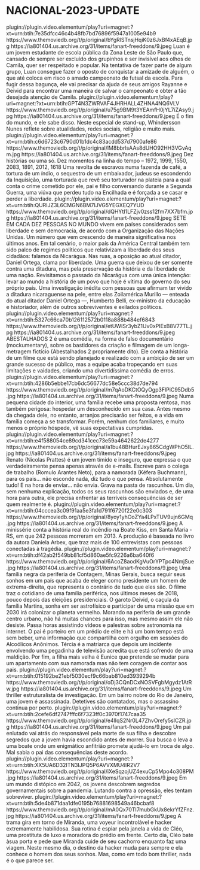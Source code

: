 # NACIONAL-2023-UPDATE



<item>
<title>[COLOR silver][B] ESCOLA DE QUEBRADA [/COLOR][/B][COLOR yellow]  FULL HD  [B][/COLOR][/B]</title>
<link>plugin://plugin.video.elementum/play?uri=magnet:?xt=urn:btih:7e35dfcc46c4b48fb7bd76896f5947a1005e94b9</link>
<thumbnail>https://www.themoviedb.org/t/p/original/bYgRlSTnsjHqiK0z6JxBf4xAEqB.jpg</thumbnail>
<fanart>https://ia801404.us.archive.org/31/items/fanart-freeddons/9.jpeg</fanart>
<info> Luan é um jovem estudante de escola pública da Zona Leste de São Paulo que, cansado de sempre ser excluído dos grupinhos e ser invisível aos olhos de Camila, quer ser respeitado e popular. Na tentativa de fazer parte de algum grupo, Luan consegue fazer o oposto de conquistar a amizade de alguém, o que até coloca em risco o amado campeonato de futsal da escola. Para fugir dessa bagunça, ele vai precisar da ajuda de seus amigos Rayanne e Deivid para encontrar uma maneira de salvar o campeonato e obter a tão desejada atenção de Camila.</info>
</item>

<item>
<title>[COLOR silver][B] WHINDERSON NUNES - ISSO NÃO É UM CULTO [/COLOR][/B][COLOR yellow]  FULL HD  [B][/COLOR][/B]</title>
<link>plugin://plugin.video.elementum/play?uri=magnet:?xt=urn:btih:GPT4N3ZWRVAF4JHRHALL4ZHNA4NQ6VLV</link>
<thumbnail>https://www.themoviedb.org/t/p/original/u75g9BM9t3YEAmfH0jYL7iZAsy9.jpg</thumbnail>
<fanart>https://ia801404.us.archive.org/31/items/fanart-freeddons/9.jpeg</fanart>
<info> É o fim do mundo, e ele sabe disso. Neste especial de stand-up, Whindersson Nunes reflete sobre atualidades, redes sociais, religião e muito mais.</info>
</item>

<item>
<title>[COLOR silver][B] CORDIALMENTE TEUS [/COLOR][/B][COLOR yellow]  FULL HD  [B][/COLOR][/B]</title>
<link>plugin://plugin.video.elementum/play?uri=magnet:?xt=urn:btih:c6d6723c6790d01b1dc4c83acdd537d7900afe86</link>
<thumbnail>https://www.themoviedb.org/t/p/original/lM8bbrlsAAs8dUHO92HH3VGvAqm.jpg</thumbnail>
<fanart>https://ia801404.us.archive.org/31/items/fanart-freeddons/9.jpeg</fanart>
<info>Dez histórias ou uma só. Dez momentos na linha do tempo – 1972, 1999, 1550, 2083, 1891, 2012, 1618 Uma revolta de escravos numa fazenda de café, a tortura de um índio, o sequestro de um embaixador, judeus se escondendo da Inquisição, uma torturada que revê seu torturador na plateia para a qual conta o crime cometido por ele, pai e filho conversando durante a Segunda Guerra, uma viúva que perdeu tudo na Encilhada e é forçada a se casar e perder a liberdade.</info>
</item>

<item>
<title>[COLOR silver][B] NUCARÁGUA  [/COLOR][/B][COLOR yellow]  FULL HD  [B][/COLOR][/B]</title>
<link>plugin://plugin.video.elementum/play?uri=magnet:?xt=urn:btih:QURIJZ3L6CMGN6BM7IJVG5YEGXEQ7YUD</link>
<thumbnail>https://www.themoviedb.org/t/p/original/dQHYtI1LFZjv0zss12fm7XX7bfm.jpg</thumbnail>
<fanart>https://ia801404.us.archive.org/31/items/fanart-freeddons/9.jpeg</fanart>
<info> SETE EM CADA DEZ PESSOAS NO MUNDO vivem em países considerados sem liberdade e sem democracia, de acordo com a Organização das Nações Unidas. Um número que vem crescendo de maneira significativa nos últimos anos. Em tal cenário, o maior país da América Central também tem sido palco de regimes políticos que relativizam a liberdade dos seus cidadãos: falamos da Nicarágua. Nas ruas, a oposição ao atual ditador, Daniel Ortega, clama por liberdade. Uma guerra que deixou de ser somente contra uma ditadura, mas pela preservação da história e da liberdade de uma nação. Revisitamos o passado da Nicarágua com uma única intenção: levar ao mundo a história de um povo que hoje é vítima do governo do seu próprio país. Uma investigação inédita com pessoas que afirmam ter vivido a ditadura nicaraguense na pele, entre elas Zoilamérica Murillo — enteada do atual ditador Daniel Ortega —, Humberto Belli, ex-ministro da educação e historiador, além de outros sobreviventes e exilados políticos.</info>
</item>

<item>
<title>[COLOR silver][B] ABESTALHADOS 2  [/COLOR][/B][COLOR yellow]  FULL HD  [B][/COLOR][/B]</title>
<link>plugin://plugin.video.elementum/play?uri=magnet:?xt=urn:btih:5327c66ca70b126112572b0118a888b484ef6843</link>
<thumbnail>https://www.themoviedb.org/t/p/original/etUWISr3ybZ1Uv0xPIExB8V77TL.jpg</thumbnail>
<fanart>https://ia801404.us.archive.org/31/items/fanart-freeddons/9.jpeg</fanart>
<info> ABESTALHADOS 2 é uma comédia, na forma de falso documentário (mockumentary), sobre os bastidores da criação e filmagem de um longa-metragem fictício (Abestalhados 2 propriamente dito). Ele conta a história de um filme que está sendo planejado e realizado com a ambição de ser um grande sucesso de público, mas a equipe acaba tropeçando em suas limitações e vaidades, criando uma divertidíssima comédia de erros.</info>
</item>

<item>
<title>[COLOR silver][B] CARVÃO  [/COLOR][/B][COLOR yellow]  FULL HD  [B][/COLOR][/B]</title>
<link>plugin://plugin.video.elementum/play?uri=magnet:?xt=urn:btih:4286b5ebbe17cb6dc56677dc58e5ccc38d7de794</link>
<thumbnail>https://www.themoviedb.org/t/p/original/m7qAoDKCtOQyOgp3FlPiC95Ddb5.jpg</thumbnail>
<fanart>https://ia801404.us.archive.org/31/items/fanart-freeddons/9.jpeg</fanart>
<info> Numa pequena cidade do interior, uma família recebe uma proposta rentosa, mas também perigosa: hospedar um desconhecido em sua casa. Antes mesmo da chegada dele, no entanto, arranjos precisarão ser feitos, e a vida em família começa a se transformar. Porém, nenhum dos familiares, e muito menos o próprio hóspede, vê suas expectativas cumpridas.</info>
</item> 

<item>
<title>[COLOR silver][B] PRONTO! FALEI  [/COLOR][/B][COLOR yellow]  FULL HD  [B][/COLOR][/B]</title>
<link>plugin://plugin.video.elementum/play?uri=magnet:?xt=urn:btih:e4f588054ce89cd341cec73e59a4642622de4277</link>
<thumbnail>https://www.themoviedb.org/t/p/original/a1bu48BHurEJxy865CdgWPhO5IL.jpg</thumbnail>
<fanart>https://ia801404.us.archive.org/31/items/fanart-freeddons/9.jpeg</fanart>
<info> Renato (Nicolas Prattes) é um jovem tímido e inseguro, que expressa o que verdadeiramente pensa apenas através de e-mails. Escreve para o colega de trabalho (Romulo Arantes Neto), para a namorada (Kéfera Buchmann), para os pais... não esconde nada, diz tudo o que pensa. Absolutamente tudo! E na hora de enviar... não envia. Grava na pasta de rascunhos. Um dia, sem nenhuma explicação, todos os seus rascunhos são enviados e, de uma hora para outra, ele precisa enfrentar as terríveis consequências de ser quem realmente é.</info>
</item> 

<item>
<title>[COLOR silver][B] TODO DIA A MESMA NOITE [/COLOR][/B][COLOR yellow]  FULL HD  [B][/COLOR][/B]</title>
<link>plugin://plugin.video.elementum/play?uri=magnet:?xt=urn:btih:04cccea3c09f91aa5e3fa1d791f6720f22e0c303</link>
<thumbnail>https://www.themoviedb.org/t/p/original/8yoy1yhOoZYa4LPxTUV9ujn6GMq.jpg</thumbnail>
<fanart>https://ia801404.us.archive.org/31/items/fanart-freeddons/9.jpeg</fanart>
<info>A minissérie conta a história real do incêndio na Boate Kiss, em Santa Maria - RS, em que 242 pessoas morreram em 2013. A produção é baseada no livro da autora Daniela Arbex, que traz mais de 100 entrevistas com pessoas conectadas à tragédia.</info>
</item> 

<item>
<title>[COLOR silver][B] MARTE UM [/COLOR][/B][COLOR yellow]  FULL HD  [B][/COLOR][/B]</title>
<link>plugin://plugin.video.elementum/play?uri=magnet:?xt=urn:btih:df42ab2f549bb81cf5d860ae5fc9226a6ba640f6</link>
<thumbnail>https://www.themoviedb.org/t/p/original/6AcoZ8aodKgVuOrYPTpc4NmjSue.jpg</thumbnail>
<fanart>https://ia801404.us.archive.org/31/items/fanart-freeddons/9.jpeg</fanart>
<info> Uma família negra da periferia de Contagem, Minas Gerais, busca seguir seus sonhos em um país que acaba de eleger como presidente um homem de extrema-direita, que representa o contrário de tudo que eles são. O filme traz o cotidiano de uma família periférica, nos últimos meses de 2018, pouco depois das eleições presidenciais. O garoto Deivid, o caçula da família Martins, sonha em ser astrofísico e participar de uma missão que em 2030 irá colonizar o planeta vermelho. Morando na periferia de um grande centro urbano, não há muitas chances para isso, mas mesmo assim ele não desiste. Passa horas assistindo vídeos e palestras sobre astronomia na internet. O pai é porteiro em um prédio de elite e há um bom tempo está sem beber, uma informação que compartilha com orgulho em sessões do Alcoólicos Anônimos. Tércia é a matriarca que depois um incidente envolvendo uma pegadinha de televisão acredita que está sofrendo de uma maldição. Por fim, a filha mais velha é Eunice que pretende se mudar para um apartamento com sua namorada mas não tem coragem de contar aos pais.</info>
</item> 

<item>
<title>[COLOR silver][B] CENA DO CRIME [/COLOR][/B][COLOR yellow]  FULL HD  [B][/COLOR][/B]</title>
<link>plugin://plugin.video.elementum/play?uri=magnet:?xt=urn:btih:015192be21ebf5030ecf9c66bab810ed3939294b</link>
<thumbnail>https://www.themoviedb.org/t/p/original/oDj3CQnDCxNOSVFgbMgydz1AtRw.jpg</thumbnail>
<fanart>https://ia801404.us.archive.org/31/items/fanart-freeddons/9.jpeg</fanart>
<info>Um thriller estruturalista de investigação. Em um bairro nobre do Rio de Janeiro, uma jovem é assassinada. Detetives são contatados, mas o assassino continua por perto.</info>
</item> 

<item>
<title>[COLOR silver][B] AS ALMAS QUE DANÇAM NO ESCURO [/COLOR][/B][COLOR yellow]  FULL HD  [B][/COLOR][/B]</title>
<link>plugin://plugin.video.elementum/play?uri=magnet:?xt=urn:btih:2cefe6df2747fffc6f7323ff0c3970f1747caa35</link>
<thumbnail>https://www.themoviedb.org/t/p/original/e4lIqS2Nr0L47ZhvOrefy5sICZR.jpg</thumbnail>
<fanart>https://ia801404.us.archive.org/31/items/fanart-freeddons/9.jpeg</fanart>
<info> Um pai enlutado vai atrás do responsável pela morte de sua filha e descobre segredos que a jovem havia escondido antes de morrer. Sua busca o leva a uma boate onde um enigmático anfitrião promete ajudá-lo em troca de algo. Mal sabia o pai das consequências deste acordo.</info>
</item>

<item>
<title>[COLOR silver][B] DISTRITO 666 [/COLOR][/B][COLOR yellow]  FULL HD  [B][/COLOR][/B]</title>
<link>plugin://plugin.video.elementum/play?uri=magnet:?xt=urn:btih:XX5UA6D32ITN3IJPQ5P6AVVXMU4IR2V7</link>
<thumbnail>https://www.themoviedb.org/t/p/original/iXeSqzojUZ4exuCp5Mpo4o308PM.jpg</thumbnail>
<fanart>https://ia801404.us.archive.org/31/items/fanart-freeddons/9.jpeg</fanart>
<info>Em um mundo distópico em 2042, os jovens descobrem segredos governamentais sobre a pandemia. Lutando contra a opressão, eles tentam sobreviver.</info>
</item>

<item>
<title>[COLOR silver][B] OLHAR DISCRETO 1º TEMPORADA [/COLOR][/B][COLOR yellow]  FULL HD  [B][/COLOR][/B]</title>
<link>plugin://plugin.video.elementum/play?uri=magnet:?xt=urn:btih:5de4b871daa1dfe0195b76881698549a46bcbaf8</link>
<thumbnail>https://www.themoviedb.org/t/p/original/mA0Qx70TI7mubGkUx8ekrYfZFnz.jpg</thumbnail>
<fanart>https://ia801404.us.archive.org/31/items/fanart-freeddons/9.jpeg</fanart>
<info> A trama gira em torno de Miranda, uma voyeur incontrolável e hacker extremamente habilidosa. Sua rotina é espiar pela janela a vida de Cléo, uma prostituta de luxo e moradora do prédio em frente. Certo dia, Cléo bate àsua porta e pede que Miranda cuide de seu cachorro enquanto faz uma viagem. Neste mesmo dia, o destino da hacker muda para sempre e ela conhece o homem dos seus sonhos. Mas, como em todo bom thriller, nada é o que parece ser.</info>
</item>
